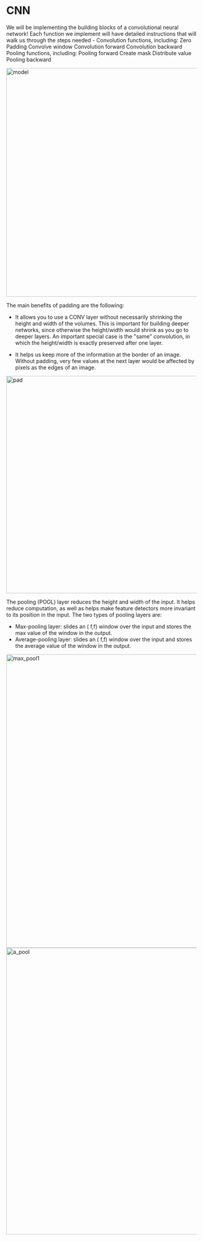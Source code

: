 # CNN

We will be implementing the building blocks of a convolutional neural network! Each function we implement will have detailed instructions that will walk us through the steps needed - Convolution functions, including:
Zero Padding
Convolve window
Convolution forward
Convolution backward 
Pooling functions, including:
Pooling forward
Create mask
Distribute value
Pooling backward 

<img width="604" alt="model" src="https://user-images.githubusercontent.com/30907520/35636467-d1eab914-0676-11e8-8155-34a9a4e0114a.png">


The main benefits of padding are the following:

- It allows you to use a CONV layer without necessarily shrinking the height and width of the volumes. This is important for building deeper networks, since otherwise the height/width would shrink as you go to deeper layers. An important special case is the "same" convolution, in which the height/width is exactly preserved after one layer.

- It helps us keep more of the information at the border of an image. Without padding, very few values at the next layer would be affected by pixels as the edges of an image.

<img width="574" alt="pad" src="https://user-images.githubusercontent.com/30907520/35636604-4fd60900-0677-11e8-87ae-33f1ac5e6117.png">

The pooling (POOL) layer reduces the height and width of the input. It helps reduce computation, as well as helps make feature detectors more invariant to its position in the input. The two types of pooling layers are:

- Max-pooling layer: slides an ( f,f) window over the input and stores the max value of the window in the output.
- Average-pooling layer: slides an ( f,f) window over the input and stores the average value of the window in the output.

<img width="775" alt="max_pool1" src="https://user-images.githubusercontent.com/30907520/35638763-a44c13ac-067d-11e8-8a35-84845c49b48c.png">
<img width="757" alt="a_pool" src="https://user-images.githubusercontent.com/30907520/35638775-ad778f1a-067d-11e8-9ffe-b40f07aed584.png">
